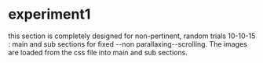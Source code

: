 # experiment1
this section is completely designed for non-pertinent, random trials
10-10-15 : main and sub sections for fixed --non parallaxing--scrolling. The images are loaded from the css file into main and sub sections.